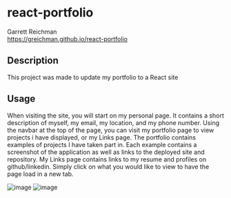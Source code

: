 # react-portfolio
Garrett Reichman <br/>
https://greichman.github.io/react-portfolio

## Description
   This project was made to update my portfolio to a React site

## Usage
  When visiting the site, you will start on my personal page. It contains a short description of myself, my email, my location, and my phone number. Using the navbar at the top of the page, you can visit my portfolio page to view projects i have displayed, or my Links page. The portfolio contains examples of projects I have taken part in. Each example contains a screenshot of the application as well as links to the deployed site and repository. My Links page contains links to my resume and profiles on github/linkedin. Simply click on what you would like to view to have the page load in a new tab.

![image](pictures/portfolio.jpg)
![image](pictures/links.png)